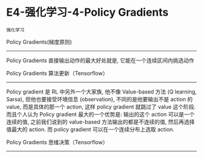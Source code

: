 # E4-强化学习-4-Policy Gradients

`强化学习`

Policy Gradients(梯度原则)

---

Policy Gradients 直接输出动作的最大好处就是, 它能在一个连续区间内挑选动作

Policy Gradients 算法更新（Tensorflow）

---

Policy gradient 是 RL 中另外一个大家族, 他不像 Value-based 方法 (Q learning, Sarsa), 但他也要接受环境信息 (observation), 不同的是他要输出不是 action 的 value, 而是具体的那一个 action, 这样 policy gradient 就跳过了 value 这个阶段. 而且个人认为 Policy gradient 最大的一个优势是: 输出的这个 action 可以是一个连续的值, 之前我们说到的 value-based 方法输出的都是不连续的值, 然后再选择值最大的 action. 而 policy gradient 可以在一个连续分布上选取 action.

Policy Gradients 思维决策（Tensorflow）

---
